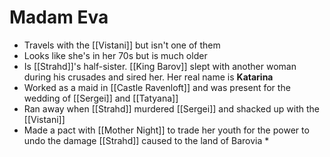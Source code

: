 # Madam Eva
* Travels with the [[Vistani]] but isn't one of them
* Looks like she's in her 70s but is much older
* Is [[Strahd]]'s half-sister. [[King Barov]] slept with another woman during his crusades and sired her. Her real name is **Katarina**
* Worked as a maid in [[Castle Ravenloft]] and was present for the wedding of [[Sergei]] and [[Tatyana]]
* Ran away when [[Strahd]] murdered [[Sergei]] and shacked up with the [[Vistani]]
* Made a pact with [[Mother Night]] to trade her youth for the power to undo the damage [[Strahd]] caused to the land of Barovia
  * 